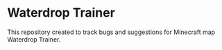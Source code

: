 Waterdrop Trainer
=================

This repository created to track bugs and suggestions for Minecraft
map Waterdrop Trainer.
